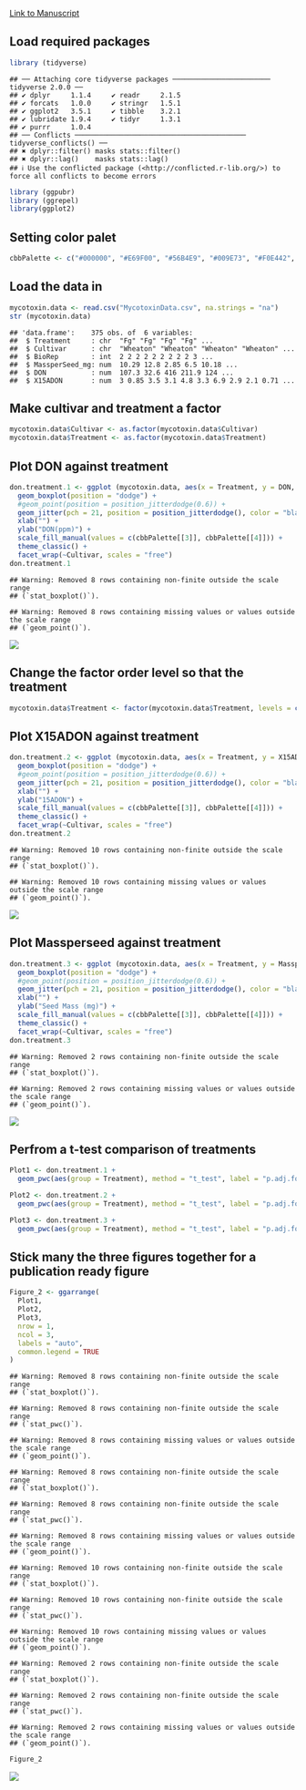 [Link to Manuscript](https://doi.org/10.1094/PDIS-06-21-1253-RE)

## Load required packages

``` r
library (tidyverse)
```

    ## ── Attaching core tidyverse packages ──────────────────────── tidyverse 2.0.0 ──
    ## ✔ dplyr     1.1.4     ✔ readr     2.1.5
    ## ✔ forcats   1.0.0     ✔ stringr   1.5.1
    ## ✔ ggplot2   3.5.1     ✔ tibble    3.2.1
    ## ✔ lubridate 1.9.4     ✔ tidyr     1.3.1
    ## ✔ purrr     1.0.4     
    ## ── Conflicts ────────────────────────────────────────── tidyverse_conflicts() ──
    ## ✖ dplyr::filter() masks stats::filter()
    ## ✖ dplyr::lag()    masks stats::lag()
    ## ℹ Use the conflicted package (<http://conflicted.r-lib.org/>) to force all conflicts to become errors

``` r
library (ggpubr)
library (ggrepel)
library(ggplot2)
```

## Setting color palet

``` r
cbbPalette <- c("#000000", "#E69F00", "#56B4E9", "#009E73", "#F0E442", "#0072B2", "#D55E00", "#CC79A7")
```

## Load the data in

``` r
mycotoxin.data <- read.csv("MycotoxinData.csv", na.strings = "na")                
str (mycotoxin.data)
```

    ## 'data.frame':    375 obs. of  6 variables:
    ##  $ Treatment     : chr  "Fg" "Fg" "Fg" "Fg" ...
    ##  $ Cultivar      : chr  "Wheaton" "Wheaton" "Wheaton" "Wheaton" ...
    ##  $ BioRep        : int  2 2 2 2 2 2 2 2 2 3 ...
    ##  $ MassperSeed_mg: num  10.29 12.8 2.85 6.5 10.18 ...
    ##  $ DON           : num  107.3 32.6 416 211.9 124 ...
    ##  $ X15ADON       : num  3 0.85 3.5 3.1 4.8 3.3 6.9 2.9 2.1 0.71 ...

## Make cultivar and treatment a factor

``` r
mycotoxin.data$Cultivar <- as.factor(mycotoxin.data$Cultivar)       
mycotoxin.data$Treatment <- as.factor(mycotoxin.data$Treatment)
```

## Plot DON against treatment

``` r
don.treatment.1 <- ggplot (mycotoxin.data, aes(x = Treatment, y = DON, fill = Cultivar)) +
  geom_boxplot(position = "dodge") +
  #geom_point(position = position_jitterdodge(0.6)) +
  geom_jitter(pch = 21, position = position_jitterdodge(), color = "black") +
  xlab("") +
  ylab("DON(ppm)") +
  scale_fill_manual(values = c(cbbPalette[[3]], cbbPalette[[4]])) +
  theme_classic() + 
  facet_wrap(~Cultivar, scales = "free")
don.treatment.1
```

    ## Warning: Removed 8 rows containing non-finite outside the scale range
    ## (`stat_boxplot()`).

    ## Warning: Removed 8 rows containing missing values or values outside the scale range
    ## (`geom_point()`).

![](Challenge4_files/figure-gfm/setup-1.png)<!-- -->

## Change the factor order level so that the treatment

``` r
mycotoxin.data$Treatment <- factor(mycotoxin.data$Treatment, levels = c ("NTC", "Fg", "Fg + 37", "Fg + 40", "Fg + 70"))
```

## Plot X15ADON against treatment

``` r
don.treatment.2 <- ggplot (mycotoxin.data, aes(x = Treatment, y = X15ADON, fill = Cultivar)) +
  geom_boxplot(position = "dodge") +
  #geom_point(position = position_jitterdodge(0.6)) +
  geom_jitter(pch = 21, position = position_jitterdodge(), color = "black") +
  xlab("") +
  ylab("15ADON") +
  scale_fill_manual(values = c(cbbPalette[[3]], cbbPalette[[4]])) +
  theme_classic() + 
  facet_wrap(~Cultivar, scales = "free")
don.treatment.2
```

    ## Warning: Removed 10 rows containing non-finite outside the scale range
    ## (`stat_boxplot()`).

    ## Warning: Removed 10 rows containing missing values or values outside the scale range
    ## (`geom_point()`).

![](Challenge4_files/figure-gfm/unnamed-chunk-6-1.png)<!-- -->

## Plot Massperseed against treatment

``` r
don.treatment.3 <- ggplot (mycotoxin.data, aes(x = Treatment, y = MassperSeed_mg, fill = Cultivar)) +
  geom_boxplot(position = "dodge") +
  #geom_point(position = position_jitterdodge(0.6)) +
  geom_jitter(pch = 21, position = position_jitterdodge(), color = "black") +
  xlab("") +
  ylab("Seed Mass (mg)") +
  scale_fill_manual(values = c(cbbPalette[[3]], cbbPalette[[4]])) +
  theme_classic() + 
  facet_wrap(~Cultivar, scales = "free")
don.treatment.3
```

    ## Warning: Removed 2 rows containing non-finite outside the scale range
    ## (`stat_boxplot()`).

    ## Warning: Removed 2 rows containing missing values or values outside the scale range
    ## (`geom_point()`).

![](Challenge4_files/figure-gfm/unnamed-chunk-7-1.png)<!-- -->

## Perfrom a t-test comparison of treatments

``` r
Plot1 <- don.treatment.1 + 
  geom_pwc(aes(group = Treatment), method = "t_test", label = "p.adj.format")

Plot2 <- don.treatment.2 + 
  geom_pwc(aes(group = Treatment), method = "t_test", label = "p.adj.format")

Plot3 <- don.treatment.3 + 
  geom_pwc(aes(group = Treatment), method = "t_test", label = "p.adj.format")
```

## Stick many the three figures together for a publication ready figure

``` r
Figure_2 <- ggarrange(
  Plot1, 
  Plot2,
  Plot3,
  nrow = 1,
  ncol = 3,
  labels = "auto",
  common.legend = TRUE
)
```

    ## Warning: Removed 8 rows containing non-finite outside the scale range
    ## (`stat_boxplot()`).

    ## Warning: Removed 8 rows containing non-finite outside the scale range
    ## (`stat_pwc()`).

    ## Warning: Removed 8 rows containing missing values or values outside the scale range
    ## (`geom_point()`).

    ## Warning: Removed 8 rows containing non-finite outside the scale range
    ## (`stat_boxplot()`).

    ## Warning: Removed 8 rows containing non-finite outside the scale range
    ## (`stat_pwc()`).

    ## Warning: Removed 8 rows containing missing values or values outside the scale range
    ## (`geom_point()`).

    ## Warning: Removed 10 rows containing non-finite outside the scale range
    ## (`stat_boxplot()`).

    ## Warning: Removed 10 rows containing non-finite outside the scale range
    ## (`stat_pwc()`).

    ## Warning: Removed 10 rows containing missing values or values outside the scale range
    ## (`geom_point()`).

    ## Warning: Removed 2 rows containing non-finite outside the scale range
    ## (`stat_boxplot()`).

    ## Warning: Removed 2 rows containing non-finite outside the scale range
    ## (`stat_pwc()`).

    ## Warning: Removed 2 rows containing missing values or values outside the scale range
    ## (`geom_point()`).

``` r
Figure_2
```

![](Challenge4_files/figure-gfm/unnamed-chunk-9-1.png)<!-- -->
